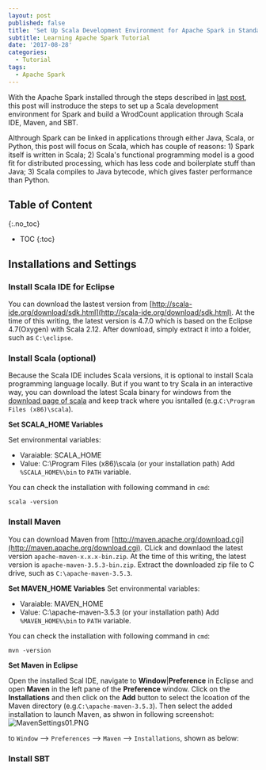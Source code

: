 ```yaml
---
layout: post
published: false
title: 'Set Up Scala Development Environment for Apache Spark in Standalone Mode '
subtitle: Learning Apache Spark Tutorial
date: '2017-08-28'
categories:
  - Tutorial
tags:
  - Apache Spark
---
```


With the Apache Spark installed through the steps described in [last post](http://leifengblog.net/blog/install-apache-spark-in-standalone-mode-on-windows/), this post will instroduce the steps to set up a Scala development environment for Spark and build a WrodCount application through Scala IDE, Maven, and SBT. 

Althrough Spark can be linked in applications through either Java, Scala, or Python, this post will focus on Scala, which has couple of reasons: 1) Spark itself is written in Scala; 2) Scala's functional programming model is a good fit for distributed processing, which has less code and boilerplate stuff than Java; 3) Scala compiles to Java bytecode, which gives faster performance than Python.  
<!--more-->

## Table of Content
{:.no_toc}

* TOC
{:toc}

## Installations and Settings

### Install Scala IDE for Eclipse

You can download the lastest version from [http://scala-ide.org/download/sdk.html](http://scala-ide.org/download/sdk.html). At the time of this writing, the latest version is 4.7.0 which is based on the Eclipse 4.7(Oxygen) with Scala 2.12. After download, simply extract it into a folder, such as `C:\eclipse`.

### Install Scala (optional)

Because the Scala IDE includes Scala versions, it is optional to install Scala programming language locally. But if you want to try Scala in an interactive way, you can download the latest Scala binary for windows from the [download page of scala](http://www.scala-lang.org/download) and keep track where you isntalled (e.g.`C:\Program Files (x86)\scala`).

**Set SCALA_HOME Variables**

Set environmental variables:
- Varaiable: SCALA_HOME
- Value: C:\Program Files (x86)\scala  (or your installation path)
Add `%SCALA_HOME%\bin` to `PATH` variable.

You can check the installation with following command in `cmd`:
```
scala -version
```
### Install Maven

You can download Maven from [http://maven.apache.org/download.cgi](http://maven.apache.org/download.cgi). CLick and downlaod the latest version  `apache-maven-x.x.x-bin.zip`. At the time of this writing, the latest version is `apache-maven-3.5.3-bin.zip`. Extract the downloaded zip file to C drive, such as `C:\apache-maven-3.5.3`.

**Set MAVEN_HOME Variables**
Set environmental variables:
- Varaiable: MAVEN_HOME
- Value: C:\apache-maven-3.5.3  (or your installation path)
Add `%MAVEN_HOME%\bin` to `PATH` variable.

You can check the installation with following command in `cmd`:
```
mvn -version
```

**Set Maven in Eclipse**

Open the installed Scal IDE, navigate to **Window**|**Preference** in Eclipse and open **Maven** in the left pane of the **Preference** window. Click on the **Installations** and then click on the **Add** button to select the lcoation of the Maven directory (e.g.`C:\apache-maven-3.5.3`). Then select the added installation  to launch Maven, as shwon in following screenshot:
![MavenSettings01.PNG]({{site.baseurl}}/img/post/MavenSettings01.PNG)

to `Window` --> `Preferences` --> `Maven` --> `Installations`, shown as below:



### Install SBT



